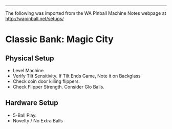 ***
The following was imported from the WA Pinball Machine Notes webpage at http://wapinball.net/setups/
# Classic Bank: Magic City
## Physical Setup
-   Level Machine
-   Verify Tilt Sensitivity. If Tilt Ends Game, Note it on Backglass
-   Check coin door killing flippers.
-   Check Flipper Strength. Consider Glo Balls.
## Hardware Setup
-   5-Ball Play.
-   Novelty / No Extra Balls
